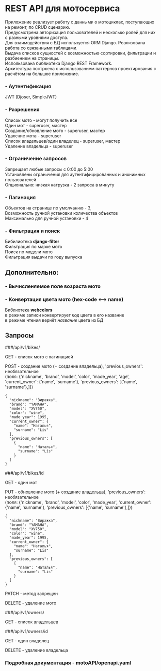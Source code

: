 # REST API для мотосервиса

Приложение реализует работу с данными о мотоциклах, поступающих на ремонт, по CRUD сценарию.\
Предусмотрена авторизация пользователей и несколько ролей для них с разными уровнями доступа.\
Для взаимодействия с БД используется ORM Django. Реализована работа со связанными таблицами.\
Выдача списков сущностей с возможностью сортировки, фильтрации и разбиением на страницы.\
Использована библиотека Django REST Framework.\
Архитектура построена с использованием паттернов проектирования с расчётом на большое приложение.

### - Аутентификация
JWT (Djoser, SimpleJWT)

### - Разрешения
Список мото - могут получить все\
Один мот - superuser, мастер\
Создание/обновление мото - superuser, мастер\
Удаление мота - superuser\
Список владельцев/один владелец - superuser, мастер\
Удаление владельца - superuser

### - Ограничение запросов
Запрещает любые запросы с 0:00 до 5:00\
Установлены ограничения для аутентифицированных и анонимных пользователей\
Опционально: низкая нагрузка - 2 запроса в минуту

### - Пагинация
Объектов на странице по умолчанию - 3,\
Возможность ручной установки количества объектов\
Максимально для ручной установки - 4

### - Фильтрация и поиск
Бибилиотека **django-filter**\
Фильтрация по марке мото\
Поиск по модели мото\
Фильтрация выдачи по году выпуска

## Дополнительно:

### - Вычисленяемое поле возраста мото

### - Конвертация цвета мото (hex-code <--> name) 
Библиотека **webcolors**\
в режиме записи конвертирует *код* цвета в его название\
в режиме чтения вернёт *название* цвета из БД


## Запросы

###/api/v1/bikes/

GET - список мото с пагинацией

POST - создание мото (+ создание владельца), 'previous_owners': необязательное\
(поля: {'nickname', 'brand', 'model', 'color', 'made_year', 'age', 'current_owner': {'name', 'surname'}, 'previous_owners': [{'name', 'surname'},]})

```commandline
{
  "nickname": "Виражка",
  "brand": "YAMAHA",
  "model": "XV750",
  "color": "wine",
  "made_year": 1995,
  "current_owner": {
    "name": "Наталья",
    "surname": "Lis"
  },
  "previous_owners": [
    {
      "name": "Наталья",
      "surname": "Lis"
    }
  ]
}
```
###/api/v1/bikes/id

GET - один мот

PUT - обновление мото (+ создание владельца), 'previous_owners': необязательное\
(поля: {'nickname', 'brand', 'model', 'color', 'made_year', 'current_owner': {'name', 'surname'}, 'previous_owners': [{'name', 'surname'},]})

```commandline
{
  "nickname": "Виражка",
  "brand": "YAMAHA",
  "model": "XV750",
  "color": "wine",
  "made_year": 1995,
  "current_owner": {
    "name": "Наталья",
    "surname": "Lis"
  },
  "previous_owners": [
    {
      "name": "Наталья",
      "surname": "Lis"
    }
  ]
}
```
PATCH - метод запрещен

DELETE - удаление мото

###/api/v1/owners/

GET - список владельцев

###/api/v1/owners/id

GET - один владелец

DELETE - удаление владельца

### Подробная документация - motoAPI/openapi.yaml
